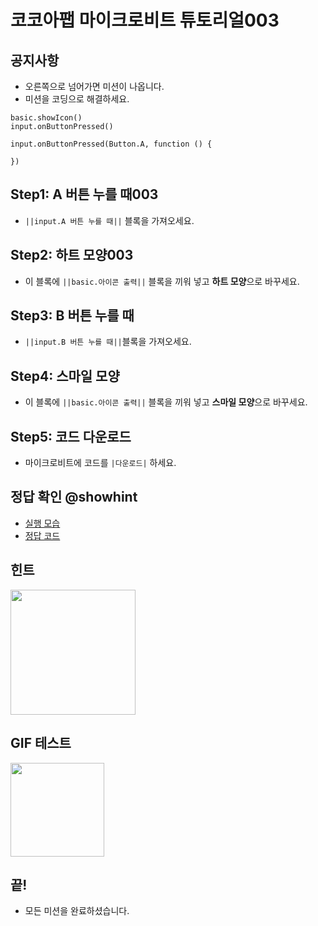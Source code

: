 # 코코아팹 마이크로비트 튜토리얼003
## 공지사항
* 오른쪽으로 넘어가면 미션이 나옵니다.
* 미션을 코딩으로 해결하세요.
```ghost
basic.showIcon()
input.onButtonPressed()
```

```template
input.onButtonPressed(Button.A, function () {

})
```

## Step1: A 버튼 누를 때003
* ``||input.A 버튼 누를 때||`` 블록을 가져오세요.


## Step2: 하트 모양003
* 이 블록에 ``||basic.아이콘 출력||`` 블록을 끼워 넣고 **하트 모양**으로 바꾸세요.

## Step3: B 버튼 누를 때
* ``||input.B 버튼 누를 때||``블록을 가져오세요.

## Step4: 스마일 모양
* 이 블록에 ``||basic.아이콘 출력||`` 블록을 끼워 넣고 **스마일 모양**으로 바꾸세요.

## Step5: 코드 다운로드
* 마이크로비트에 코드를 `|다운로드|` 하세요.

## 정답 확인 @showhint
* [실행 모습](https://vo.la/HCfVr)
* [정답 코드](https://vo.la/qQgGV)

## 힌트
<img width="200" src="https://kocoafab.cc/data/microbit_kocoafab.png">

## GIF 테스트
<img width="150" src="https://kocoafab.cc/data/GIF_TEST.gif">

## 끝!
* 모든 미션을 완료하셨습니다.
